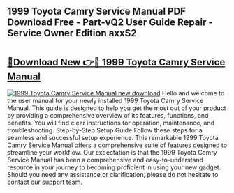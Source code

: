 ## 1999 Toyota Camry Service Manual PDF Download Free - Part-vQ2 User Guide Repair - Service Owner Edition axxS2

# <h2><a href="http://bc35306.oget.top/?id=1999+Toyota+Camry+Service+Manual">🔗Download New 👉🔴 1999 Toyota Camry Service Manual</a></h2>

[![1999 Toyota Camry Service Manual new download](https://i.imgur.com/5g1atiW.png)](http://bc35306.oget.top/?id=1999+Toyota+Camry+Service+Manual)
Hello and welcome to the user manual for your newly installed 1999 Toyota Camry Service Manual. This guide is designed to help you get the most out of your product by providing a comprehensive overview of its features, functions, and benefits. You will find clear instructions for operation, maintenance, and troubleshooting. Step-by-Step Setup Guide Follow these steps for a seamless and successful setup experience. This remarkable 1999 Toyota Camry Service Manual offers a comprehensive suite of features designed to streamline your workflow. Our expectation is that the 1999 Toyota Camry Service Manual has been a comprehensive and easy-to-understand resource in your journey to becoming proficient in using your new gadget. Should you need any assistance or clarification, please do not hesitate to contact our support team.
